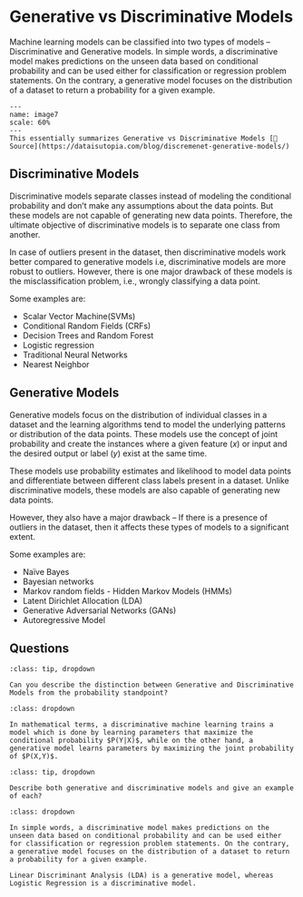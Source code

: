 # Generative vs Discriminative Models

Machine learning models can be classified into two types of models – Discriminative and Generative models. In simple words, a discriminative model makes predictions on the unseen data based on conditional probability and can be used either for classification or regression problem statements. On the contrary, a generative model focuses on the distribution of a dataset to return a probability for a given example.

```
---
name: image7
scale: 60%
---
This essentially summarizes Generative vs Discriminative Models [📖Source](https://dataisutopia.com/blog/discremenet-generative-models/)
```

## Discriminative Models

Discriminative models separate classes instead of modeling the conditional probability and don’t make any assumptions about the data points. But these models are not capable of generating new data points. Therefore, the ultimate objective of discriminative models is to separate one class from another.

In case of outliers present in the dataset, then discriminative models work better compared to generative models i.e, discriminative models are more robust to outliers. However, there is one major drawback of these models is the misclassification problem, i.e., wrongly classifying a data point.

Some examples are: ‌

* Scalar Vector Machine(SVMs)
* Conditional Random Fields (CRFs)
* Decision Trees and Random Forest
* Logistic regression
* Traditional Neural Networks
* Nearest Neighbor

## Generative Models

Generative models focus on the distribution of individual classes in a dataset and the learning algorithms tend to model the underlying patterns or distribution of the data points. These models use the concept of joint probability and create the instances where a given feature ($x$) or input and the desired output or label ($y$) exist at the same time.

These models use probability estimates and likelihood to model data points and differentiate between different class labels present in a dataset. Unlike discriminative models, these models are also capable of generating new data points.

However, they also have a major drawback – If there is a presence of outliers in the dataset, then it affects these types of models to a significant extent.

Some examples are:

* Naïve Bayes
* Bayesian networks
* Markov random fields ‌- Hidden Markov Models (HMMs)
* Latent Dirichlet Allocation (LDA)
* Generative Adversarial Networks (GANs)
* Autoregressive Model

## Questions

```
:class: tip, dropdown

Can you describe the distinction between Generative and Discriminative Models from the probability standpoint?
```

```
:class: dropdown

In mathematical terms, a discriminative machine learning trains a model which is done by learning parameters that maximize the conditional probability $P(Y|X)$, while on the other hand, a generative model learns parameters by maximizing the joint probability of $P(X,Y)$.
```

```
:class: tip, dropdown

Describe both generative and discriminative models and give an example of each?
```

```
:class: dropdown

In simple words, a discriminative model makes predictions on the unseen data based on conditional probability and can be used either for classification or regression problem statements. On the contrary, a generative model focuses on the distribution of a dataset to return a probability for a given example.

Linear Discriminant Analysis (LDA) is a generative model, whereas Logistic Regression is a discriminative model.
```
